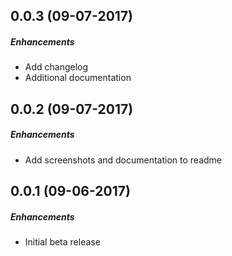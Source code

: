 ## 0.0.3 (09-07-2017)
##### Enhancements
- Add changelog
- Additional documentation

## 0.0.2 (09-07-2017)
##### Enhancements
- Add screenshots and documentation to readme

## 0.0.1 (09-06-2017)
##### Enhancements
- Initial beta release